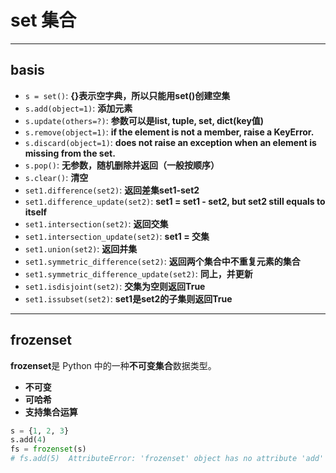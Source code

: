 # set 集合

---

## basis

- `s = set()`: **{}表示空字典，所以只能用set()创建空集**
- `s.add(object=1)`: **添加元素**
- `s.update(others=?)`: **参数可以是list, tuple, set, dict(key值)**
- `s.remove(object=1)`: **if the element is not a member, raise a KeyError.**
- `s.discard(object=1)`: **does not raise an exception when an element is missing from the set.**
- `s.pop()`: **无参数，随机删除并返回（一般按顺序）**
- `s.clear()`: **清空**
- `set1.difference(set2)`: **返回差集set1-set2**
- `set1.difference_update(set2)`: **set1 = set1 - set2, but set2 still equals to itself**
- `set1.intersection(set2)`: **返回交集**
- `set1.intersection_update(set2)`: **set1 = 交集**
- `set1.union(set2)`: **返回并集**
- `set1.symmetric_difference(set2)`: **返回两个集合中不重复元素的集合**
- `set1.symmetric_difference_update(set2)`: **同上，并更新**
- `set1.isdisjoint(set2)`: **交集为空则返回True**
- `set1.issubset(set2)`: **set1是set2的子集则返回True**

---

## frozenset

**frozenset**是 Python 中的一种**不可变集合**数据类型。

- **不可变**
- **可哈希**
- **支持集合运算**

```python
s = {1, 2, 3}
s.add(4)
fs = frozenset(s)
# fs.add(5)  AttributeError: 'frozenset' object has no attribute 'add'
```
